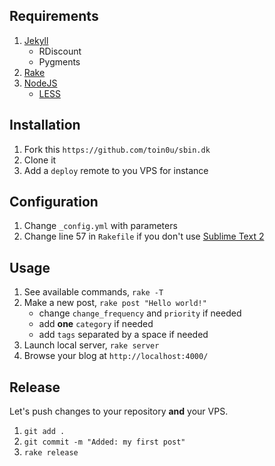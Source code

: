 Requirements
------------
1. [Jekyll](https://github.com/mojombo/jekyll/wiki/Install)
    * RDiscount
    * Pygments
2. [Rake](http://rake.rubyforge.org/)
3. [NodeJS](http://www.nodejs.org/#download)
    * [LESS](http://lesscss.org/)


Installation
------------
1. Fork this `https://github.com/toin0u/sbin.dk`
2. Clone it
3. Add a `deploy` remote to you VPS for instance


Configuration
-------------
1. Change `_config.yml` with parameters
2. Change line 57 in `Rakefile` if you don't use [Sublime Text 2](http://www.sublimetext.com/)


Usage
-----
1. See available commands, `rake -T`
2. Make a new post, `rake post "Hello world!"`
    * change `change_frequency` and `priority` if needed
    * add **one** `category` if needed
    * add `tags` separated by a space if needed
3. Launch local server, `rake server`
4. Browse your blog at `http://localhost:4000/`


Release
-------
Let's push changes to your repository **and** your VPS.

1. `git add .`
2. `git commit -m "Added: my first post"`
3. `rake release`